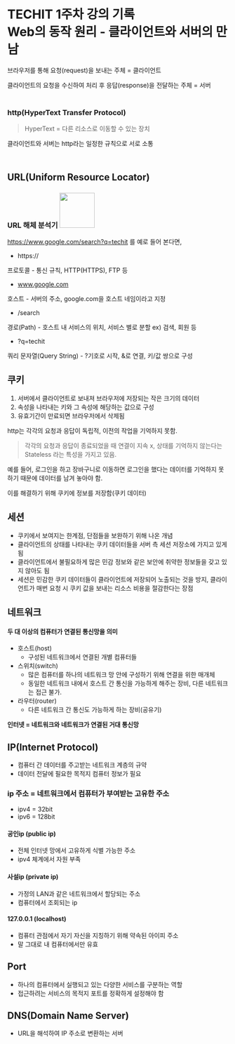 # TECHIT 1주차 강의 기록 <br>Web의 동작 원리 - 클라이언트와 서버의 만남

브라우저를 통해 요청(request)을 보내는 주체 = 클라이언트

클라이언트의 요청을 수신하여 처리 후 응답(response)을 전달하는 주체 = 서버

### <br>http(HyperText Transfer Protocol)
>HyperText = 다른 리소스로 이동할 수 있는 장치

클라이언트와 서버는 http라는 일정한 규칙으로 서로 소통

## <br>URL(Uniform Resource Locator)
### URL 해체 분석기 <img src = "https://opgg-com-image.akamaized.net/attach/images/20200301074052.853300.jpg" width = "80" height = "80">

https://www.google.com/search?q=techit 를 예로 들어 본다면,

- https://

프로토콜 - 통신 규칙, HTTP(HTTPS), FTP 등

- www.google.com

호스트 - 서버의 주소, google.com을 호스트 네임이라고 지정

- /search

경로(Path) - 호스트 내 서비스의 위치, 서비스 별로 분할 ex) 검색, 회원 등

- ?q=techit

쿼리 문자열(Query String) - ?기호로 시작, &로 연결, 키/값 쌍으로 구성

## 쿠키
1. 서버에서 클라이언트로 보내져 브라우저에 저장되는 작은 크기의 데이터
2. 속성을 나타내는 키와 그 속성에 해당하는 값으로 구성
3. 유효기간이 만료되면 브라우저에서 삭제됨


http는 각각의 요청과 응답이 독립적, 이전의 작업을 기억하지 못함. 
>각각의 요청과 응답이 종료되었을 때 연결이 지속 x, 상태를 기억하지 않는다는 Stateless 라는 특성을 가지고 있음.

예를 들어, 로그인을 하고 장바구니로 이동하면 로그인을 했다는 데이터를 기억하지 못하기 때문에 데이터를 남겨 놓아야 함.

이를 해결하기 위해 쿠키에 정보를 저장함(쿠키 데이터)

## 세션

- 쿠키에서 보여지는 한계점, 단점들을 보완하기 위해 나온 개념 
- 클라이언트의 상태를 나타내는 쿠키 데이터들을 서버 측 세션 저장소에 가지고 있게 됨
- 클라이언트에서 불필요하게 많은 민감 정보와 같은 보안에 취약한 정보들을 갖고 있지 않아도 됨
- 세션은 민감한 쿠키 데이터들이 클라이언트에 저장되어 노출되는 것을 방지, 클라이언트가 매번 요청 시 쿠키 값을 보내는 리소스 비용을 절감한다는 장점

## 네트워크
#### 두 대 이상의 컴퓨터가 연결된 통신망을 의미

- 호스트(host)
  - 구성된 네트워크에서 연결된 개별 컴퓨터들
- 스위치(switch)
  - 많은 컴퓨터를 하나의 네트워크 망 안에 구성하기 위해 연결을 위한 매개체
  - 동일한 네트워크 내에서 호스트 간 통신을 가능하게 해주는 장비, 다른 네트워크는 접근 불가.
- 라우터(router)
  - 다른 네트워크 간 통신도 가능하게 하는 장비(공유기)

__인터넷 = 네트워크와 네트워크가 연결된 거대 통신망__

## IP(Internet Protocol)
- 컴퓨터 간 데이터를 주고받는 네트워크 계층의 규약
- 데이터 전달에 필요한 목적지 컴퓨터 정보가 필요

### ip 주소 = 네트워크에서 컴퓨터가 부여받는 고유한 주소
- ipv4 = 32bit
- ipv6 = 128bit

#### 공인ip (public ip)
- 전체 인터넷 망에서 고유하게 식별 가능한 주소
- ipv4 체계에서 자원 부족

#### 사설ip (private ip)
- 가정의 LAN과 같은 네트워크에서 할당되는 주소
- 컴퓨터에서 조회되는 ip

#### 127.0.0.1 (localhost)
- 컴퓨터 관점에서 자기 자신을 지칭하기 위해 약속된 아이피 주소
- 말 그대로 내 컴퓨터에서만 유효

## Port
- 하나의 컴퓨터에서 실행되고 있는 다양한 서비스를 구분하는 역할
- 접근하려는 서비스의 목적지 포트를 정확하게 설정해야 함

## DNS(Domain Name Server) 
- URL을 해석하여 IP 주소로 변환하는 서버
